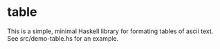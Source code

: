 # table

This is a simple, minimal Haskell library for formating tables of ascii text. See src/demo-table.hs for an example.

